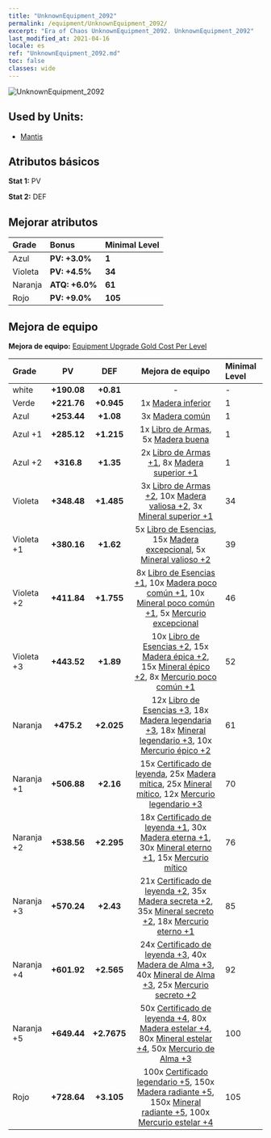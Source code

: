 ```yaml
---
title: "UnknownEquipment_2092"
permalink: /equipment/UnknownEquipment_2092/
excerpt: "Era of Chaos UnknownEquipment_2092. UnknownEquipment_2092"
last_modified_at: 2021-04-16
locale: es
ref: "UnknownEquipment_2092.md"
toc: false
classes: wide
---
```


  ![UnknownEquipment_2092](/images/e/e_2092.png)

## Used by Units:

* [Mantis](/es/units/Mantis/) 


## Atributos básicos
 **Stat 1:** PV

 **Stat 2:** DEF

## Mejorar atributos

  |     Grade    |   Bonus | Minimal Level | 
  |:-------------|:--------|:--------------| 
  | Azul | **PV: +3.0%** | **1** | 
  | Violeta | **PV: +4.5%** | **34** | 
  | Naranja | **ATQ: +6.0%** | **61** | 
  | Rojo | **PV: +9.0%** | **105** | 


## Mejora de equipo
 **Mejora de equipo:** [Equipment Upgrade Gold Cost Per Level](/equipment/EquipmentUpgradeCostPerLevel/) 

  |          Grade      | PV | DEF | Mejora de equipo | Minimal Level |
  |:--------------------|:---------:|:---------:|:----------------:|:--------------|
  | white | **+190.08** | **+0.81** | - | - |
  | Verde | **+221.76** | **+0.945** | 1x [Madera inferior](/es/Items/mat_1/) | 1 |
  | Azul | **+253.44** | **+1.08** | 3x [Madera común](/es/Items/mat_7/) | 1 |
  | Azul +1 | **+285.12** | **+1.215** | 1x [Libro de Armas](/es/Items/mat_18/), 5x [Madera buena](/es/Items/mat_13/) | 1 |
  | Azul +2 | **+316.8** | **+1.35** | 2x [Libro de Armas +1](/es/Items/mat_25/), 8x [Madera superior +1](/es/Items/mat_20/) | 1 |
  | Violeta | **+348.48** | **+1.485** | 3x [Libro de Armas +2](/es/Items/mat_32/), 10x [Madera valiosa +2](/es/Items/mat_27/), 3x [Mineral superior +1](/es/Items/mat_19/) | 34 |
  | Violeta +1 | **+380.16** | **+1.62** | 5x [Libro de Esencias](/es/Items/mat_39/), 15x [Madera excepcional](/es/Items/mat_34/), 5x [Mineral valioso +2](/es/Items/mat_26/) | 39 |
  | Violeta +2 | **+411.84** | **+1.755** | 8x [Libro de Esencias +1](/es/Items/mat_46/), 10x [Madera poco común +1](/es/Items/mat_41/), 10x [Mineral poco común +1](/es/Items/mat_40/), 5x [Mercurio excepcional](/es/Items/mat_35/) | 46 |
  | Violeta +3 | **+443.52** | **+1.89** | 10x [Libro de Esencias +2](/es/Items/mat_53/), 15x [Madera épica +2](/es/Items/mat_48/), 15x [Mineral épico +2](/es/Items/mat_47/), 8x [Mercurio poco común +1](/es/Items/mat_42/) | 52 |
  | Naranja | **+475.2** | **+2.025** | 12x [Libro de Esencias +3](/es/Items/mat_60/), 18x [Madera legendaria +3](/es/Items/mat_55/), 18x [Mineral legendario +3](/es/Items/mat_54/), 10x [Mercurio épico +2](/es/Items/mat_49/) | 61 |
  | Naranja +1 | **+506.88** | **+2.16** | 15x [Certificado de leyenda](/es/Items/mat_67/), 25x [Madera mítica](/es/Items/mat_62/), 25x [Mineral mítico](/es/Items/mat_61/), 12x [Mercurio legendario +3](/es/Items/mat_56/) | 70 |
  | Naranja +2 | **+538.56** | **+2.295** | 18x [Certificado de leyenda +1](/es/Items/mat_74/), 30x [Madera eterna +1](/es/Items/mat_69/), 30x [Mineral eterno +1](/es/Items/mat_68/), 15x [Mercurio mítico](/es/Items/mat_63/) | 76 |
  | Naranja +3 | **+570.24** | **+2.43** | 21x [Certificado de leyenda +2](/es/Items/mat_81/), 35x [Madera secreta +2](/es/Items/mat_76/), 35x [Mineral secreto +2](/es/Items/mat_75/), 18x [Mercurio eterno +1](/es/Items/mat_70/) | 85 |
  | Naranja +4 | **+601.92** | **+2.565** | 24x [Certificado de leyenda +3](/es/Items/mat_88/), 40x [Madera de Alma +3](/es/Items/mat_83/), 40x [Mineral de Alma +3](/es/Items/mat_82/), 25x [Mercurio secreto +2](/es/Items/mat_77/) | 92 |
  | Naranja +5 | **+649.44** | **+2.7675** | 50x [Certificado de leyenda +4](/es/Items/mat_95/), 80x [Madera estelar +4](/es/Items/mat_90/), 80x [Mineral estelar +4](/es/Items/mat_89/), 50x [Mercurio de Alma +3](/es/Items/mat_84/) | 100 |
  | Rojo | **+728.64** | **+3.105** | 100x [Certificado legendario +5](/es/Items/mat_102/), 150x [Madera radiante +5](/es/Items/mat_97/), 150x [Mineral radiante +5](/es/Items/mat_96/), 100x [Mercurio estelar +4](/es/Items/mat_91/) | 105 |

